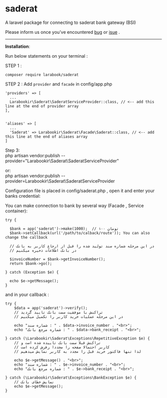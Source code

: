 # saderat
A laravel package for connecting to saderat bank gateway (BSI)

Please inform us once you've encountered [bug](https://github.com/larabook/gateway/issues) or [isue](https://github.com/larabook/gateway/issues)  .
  
----------


**Installation**:

Run below statements on your terminal :

STEP 1 : 

    composer require larabook/saderat
    
STEP 2 : Add `provider` and `facade` in config/app.php

    'providers' => [
      ...
      Larabookir\Saderat\SaderatServiceProvider::class, // <-- add this line at the end of provider array
    ],


    'aliases' => [
      ...
      'Saderat' => Larabookir\Saderat\Facade\Saderat::class, // <-- add this line at the end of aliases array
    ]

Step 3:  
    php artisan vendor:publish --provider="Larabookir\Saderat\SaderatServiceProvider" 

or:  
    php artisan vendor:publish --provider=Larabookir\Saderat\SaderatServiceProvider
 


Configuration file is placed in config/saderat.php , open it and enter your banks credential:

You can make connection to bank by several way (Facade , Service container):

    try {

      $bank = app('saderat')->make(1000);  // ۱۰۰ تومان
      $bank->setCallback(url('/path/to/calback/route')); You can also change the callback  

      // در این مرحله شماره سند تولید شده را قبل از ارجاع کاربر به بانک
      // در بانک اطلاعات ذخیره میکنیم

      $invoiceNumber = $bank->getInvoiceNumber();
      return $bank->go();
       
    } catch (Exception $e) {

      echo $e->getMessage();
    }
 
 
and in your callback :

    try {
        $data = app('saderat')->verify();
        // تراکنش با موفقیت سمت بانک تایید گردید
        // در این مرحله عملیات خرید کاربر را تکمیل میکنیم
        
        echo "شماره سند : " . $data->invoice_number . "<br>";
        echo "شماره مرجع بانک : " . $data->bank_receipt . "<br>";

    } catch (\Larabookir\Saderat\Exceptions\RepetitiveException $e) {
        // تراکنش قبلا سمت بانک تاییده شده است و
        // کاربر احتمالا صفحه را مجددا رفرش کرده است
        // لذا تنها فاکتور خرید قبل را مجدد به کاربر نمایش میدهیم

        echo $e->getMessage() . "<br>";
        echo "شماره سند : " . $e->invoice_number . "<br>";
        echo "شماره مرجع بانک : " . $e->bank_receipt . "<br>";

    } catch (\Larabookir\Saderat\Exceptions\BankException $e) {
        // نمایش خطای بانک
        echo $e->getMessage();
    }
